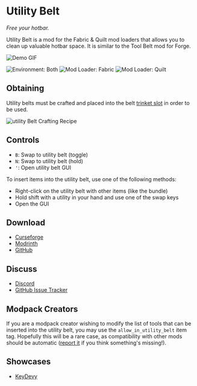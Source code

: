 # Utility Belt

_Free your hotbar._

Utility Belt is a mod for the Fabric & Quilt mod loaders that allows you to clean up valuable hotbar space. It is
similar to the Tool Belt mod for Forge.

![Demo GIF](https://github.com/JamCoreModding/UtilityBelt/blob/1.19.x/readme-assets/demo_one.gif?raw=true)

![Environment: Both](https://img.shields.io/badge/environment-both-4caf50?style=flat-square)
![Mod Loader: Fabric](https://img.shields.io/badge/mod%20loader-fabric-d64541?style=flat-square)
![Mod Loader: Quilt](https://img.shields.io/badge/mod%20loader-quilt-1967d5?style=flat-square)

## Obtaining

Utility belts must be crafted and placed into the belt [trinket slot](https://github.com/emilyploszaj/trinkets) in order
to be used.

![utility Belt Crafting Recipe](https://github.com/JamCoreModding/UtilityBelt/blob/1.19.x/readme-assets/crafting.png?raw=true)

## Controls

- `B`: Swap to utility belt (toggle)
- `N`: Swap to utility belt (hold)
- `'`: Open utility belt GUI

To insert items into the utility belt, use one of the following methods:

- Right-click on the utility belt with other items (like the bundle)
- Hold shift with a utility in your hand and use one of the swap keys
- Open the GUI

## Download

- [Curseforge](https://curseforge.com/mc-mods/utility-belt)
- [Modrinth](https://modrinth.com/mod/utility-belt)
- [GitHub](https://github.com/JamCoreModding/UtilityBelt/releases/latest)

## Discuss

- [Discord](https://discord.jamalam.tech)
- [GitHub Issue Tracker](https://github.com/JamCoreModding/UtilityBelt/issues)

## Modpack Creators

If you are a modpack creator wishing to modify the list of tools that can be inserted into the utility belt, you may use
the `allow_in_utility_belt` item tag. Hopefully this will be a rare case, as compatibility with other mods should be
automatic ([report it](https://github.com/JamCoreModding/UtilityBelt/issues/new) if you think something's missing!).

## Showcases

- [KeyDevy](https://www.youtube.com/watch?v=xLFoTJpR_h8)
